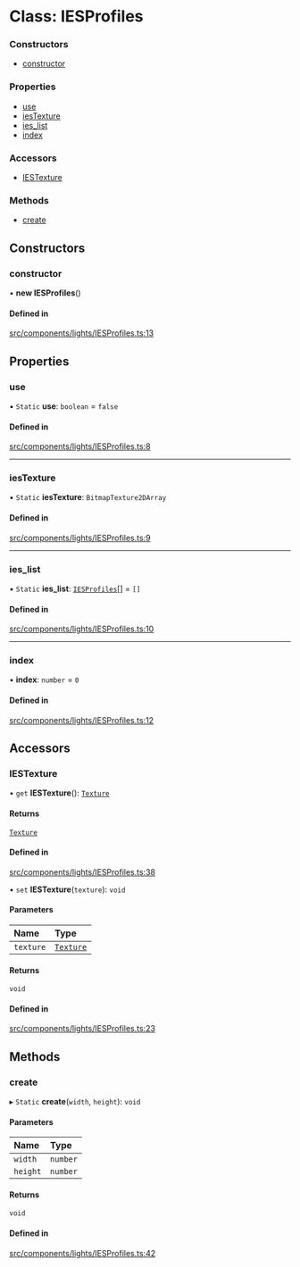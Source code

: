 # Class: IESProfiles

### Constructors

- [constructor](IESProfiles.md#constructor)

### Properties

- [use](IESProfiles.md#use)
- [iesTexture](IESProfiles.md#iestexture)
- [ies\_list](IESProfiles.md#ies_list)
- [index](IESProfiles.md#index)

### Accessors

- [IESTexture](IESProfiles.md#iestexture-1)

### Methods

- [create](IESProfiles.md#create)

## Constructors

### constructor

• **new IESProfiles**()

#### Defined in

[src/components/lights/IESProfiles.ts:13](https://github.com/Orillusion/orillusion/blob/main/src/components/lights/IESProfiles.ts#L13)

## Properties

### use

▪ `Static` **use**: `boolean` = `false`

#### Defined in

[src/components/lights/IESProfiles.ts:8](https://github.com/Orillusion/orillusion/blob/main/src/components/lights/IESProfiles.ts#L8)

___

### iesTexture

▪ `Static` **iesTexture**: `BitmapTexture2DArray`

#### Defined in

[src/components/lights/IESProfiles.ts:9](https://github.com/Orillusion/orillusion/blob/main/src/components/lights/IESProfiles.ts#L9)

___

### ies\_list

▪ `Static` **ies\_list**: [`IESProfiles`](IESProfiles.md)[] = `[]`

#### Defined in

[src/components/lights/IESProfiles.ts:10](https://github.com/Orillusion/orillusion/blob/main/src/components/lights/IESProfiles.ts#L10)

___

### index

• **index**: `number` = `0`

#### Defined in

[src/components/lights/IESProfiles.ts:12](https://github.com/Orillusion/orillusion/blob/main/src/components/lights/IESProfiles.ts#L12)

## Accessors

### IESTexture

• `get` **IESTexture**(): [`Texture`](Texture.md)

#### Returns

[`Texture`](Texture.md)

#### Defined in

[src/components/lights/IESProfiles.ts:38](https://github.com/Orillusion/orillusion/blob/main/src/components/lights/IESProfiles.ts#L38)

• `set` **IESTexture**(`texture`): `void`

#### Parameters

| Name | Type |
| :------ | :------ |
| `texture` | [`Texture`](Texture.md) |

#### Returns

`void`

#### Defined in

[src/components/lights/IESProfiles.ts:23](https://github.com/Orillusion/orillusion/blob/main/src/components/lights/IESProfiles.ts#L23)

## Methods

### create

▸ `Static` **create**(`width`, `height`): `void`

#### Parameters

| Name | Type |
| :------ | :------ |
| `width` | `number` |
| `height` | `number` |

#### Returns

`void`

#### Defined in

[src/components/lights/IESProfiles.ts:42](https://github.com/Orillusion/orillusion/blob/main/src/components/lights/IESProfiles.ts#L42)
